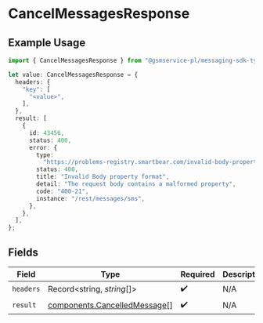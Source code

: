 # CancelMessagesResponse

## Example Usage

```typescript
import { CancelMessagesResponse } from "@gsmservice-pl/messaging-sdk-typescript/models/operations";

let value: CancelMessagesResponse = {
  headers: {
    "key": [
      "<value>",
    ],
  },
  result: [
    {
      id: 43456,
      status: 400,
      error: {
        type:
          "https://problems-registry.smartbear.com/invalid-body-property-format",
        status: 400,
        title: "Invalid Body property format",
        detail: "The request body contains a malformed property",
        code: "400-21",
        instance: "/rest/messages/sms",
      },
    },
  ],
};
```

## Fields

| Field                                                                        | Type                                                                         | Required                                                                     | Description                                                                  |
| ---------------------------------------------------------------------------- | ---------------------------------------------------------------------------- | ---------------------------------------------------------------------------- | ---------------------------------------------------------------------------- |
| `headers`                                                                    | Record<string, *string*[]>                                                   | :heavy_check_mark:                                                           | N/A                                                                          |
| `result`                                                                     | [components.CancelledMessage](../../models/components/cancelledmessage.md)[] | :heavy_check_mark:                                                           | N/A                                                                          |